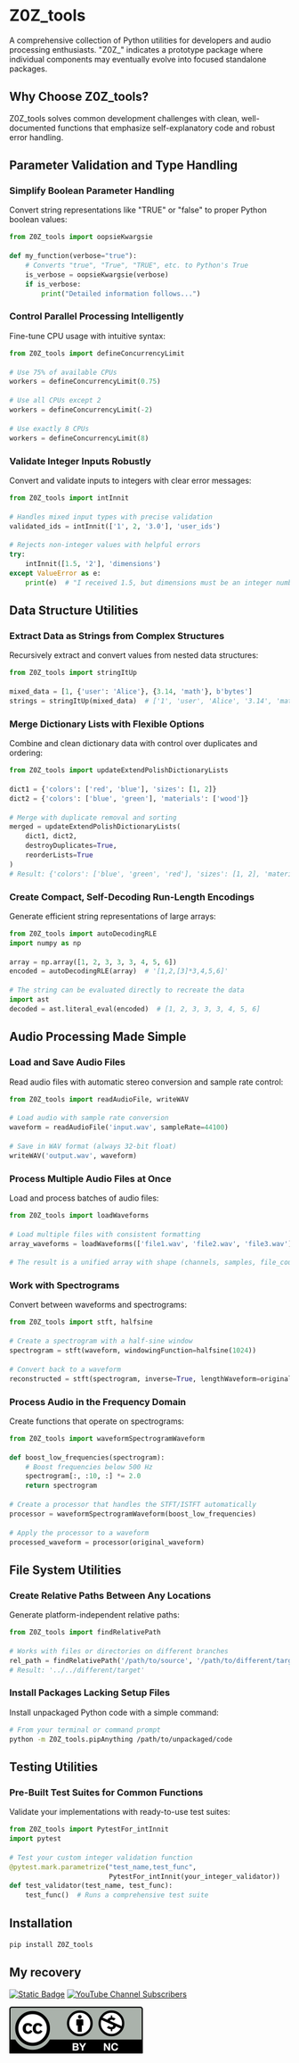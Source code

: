 # Z0Z_tools

A comprehensive collection of Python utilities for developers and audio processing enthusiasts. "Z0Z_" indicates a prototype package where individual components may eventually evolve into focused standalone packages.

## Why Choose Z0Z_tools?

Z0Z_tools solves common development challenges with clean, well-documented functions that emphasize self-explanatory code and robust error handling.

## Parameter Validation and Type Handling

### Simplify Boolean Parameter Handling

Convert string representations like "TRUE" or "false" to proper Python boolean values:

```python
from Z0Z_tools import oopsieKwargsie

def my_function(verbose="true"):
    # Converts "true", "True", "TRUE", etc. to Python's True
    is_verbose = oopsieKwargsie(verbose)
    if is_verbose:
        print("Detailed information follows...")
```

### Control Parallel Processing Intelligently

Fine-tune CPU usage with intuitive syntax:

```python
from Z0Z_tools import defineConcurrencyLimit

# Use 75% of available CPUs
workers = defineConcurrencyLimit(0.75)

# Use all CPUs except 2
workers = defineConcurrencyLimit(-2)

# Use exactly 8 CPUs
workers = defineConcurrencyLimit(8)
```

### Validate Integer Inputs Robustly

Convert and validate inputs to integers with clear error messages:

```python
from Z0Z_tools import intInnit

# Handles mixed input types with precise validation
validated_ids = intInnit(['1', 2, '3.0'], 'user_ids')

# Rejects non-integer values with helpful errors
try:
    intInnit([1.5, '2'], 'dimensions')
except ValueError as e:
    print(e)  # "I received 1.5, but dimensions must be an integer number."
```

## Data Structure Utilities

### Extract Data as Strings from Complex Structures

Recursively extract and convert values from nested data structures:

```python
from Z0Z_tools import stringItUp

mixed_data = [1, {'user': 'Alice'}, {3.14, 'math'}, b'bytes']
strings = stringItUp(mixed_data)  # ['1', 'user', 'Alice', '3.14', 'math', 'bytes']
```

### Merge Dictionary Lists with Flexible Options

Combine and clean dictionary data with control over duplicates and ordering:

```python
from Z0Z_tools import updateExtendPolishDictionaryLists

dict1 = {'colors': ['red', 'blue'], 'sizes': [1, 2]}
dict2 = {'colors': ['blue', 'green'], 'materials': ['wood']}

# Merge with duplicate removal and sorting
merged = updateExtendPolishDictionaryLists(
    dict1, dict2,
    destroyDuplicates=True,
    reorderLists=True
)
# Result: {'colors': ['blue', 'green', 'red'], 'sizes': [1, 2], 'materials': ['wood']}
```

### Create Compact, Self-Decoding Run-Length Encodings

Generate efficient string representations of large arrays:

```python
from Z0Z_tools import autoDecodingRLE
import numpy as np

array = np.array([1, 2, 3, 3, 3, 4, 5, 6])
encoded = autoDecodingRLE(array)  # '[1,2,[3]*3,4,5,6]'

# The string can be evaluated directly to recreate the data
import ast
decoded = ast.literal_eval(encoded)  # [1, 2, 3, 3, 3, 4, 5, 6]
```

## Audio Processing Made Simple

### Load and Save Audio Files

Read audio files with automatic stereo conversion and sample rate control:

```python
from Z0Z_tools import readAudioFile, writeWAV

# Load audio with sample rate conversion
waveform = readAudioFile('input.wav', sampleRate=44100)

# Save in WAV format (always 32-bit float)
writeWAV('output.wav', waveform)
```

### Process Multiple Audio Files at Once

Load and process batches of audio files:

```python
from Z0Z_tools import loadWaveforms

# Load multiple files with consistent formatting
array_waveforms = loadWaveforms(['file1.wav', 'file2.wav', 'file3.wav'])

# The result is a unified array with shape (channels, samples, file_count)
```

### Work with Spectrograms

Convert between waveforms and spectrograms:

```python
from Z0Z_tools import stft, halfsine

# Create a spectrogram with a half-sine window
spectrogram = stft(waveform, windowingFunction=halfsine(1024))

# Convert back to a waveform
reconstructed = stft(spectrogram, inverse=True, lengthWaveform=original_length)
```

### Process Audio in the Frequency Domain

Create functions that operate on spectrograms:

```python
from Z0Z_tools import waveformSpectrogramWaveform

def boost_low_frequencies(spectrogram):
    # Boost frequencies below 500 Hz
    spectrogram[:, :10, :] *= 2.0
    return spectrogram

# Create a processor that handles the STFT/ISTFT automatically
processor = waveformSpectrogramWaveform(boost_low_frequencies)

# Apply the processor to a waveform
processed_waveform = processor(original_waveform)
```

## File System Utilities

### Create Relative Paths Between Any Locations

Generate platform-independent relative paths:

```python
from Z0Z_tools import findRelativePath

# Works with files or directories on different branches
rel_path = findRelativePath('/path/to/source', '/path/to/different/target')
# Result: '../../different/target'
```

### Install Packages Lacking Setup Files

Install unpackaged Python code with a simple command:

```bash
# From your terminal or command prompt
python -m Z0Z_tools.pipAnything /path/to/unpackaged/code
```

## Testing Utilities

### Pre-Built Test Suites for Common Functions

Validate your implementations with ready-to-use test suites:

```python
from Z0Z_tools import PytestFor_intInnit
import pytest

# Test your custom integer validation function
@pytest.mark.parametrize("test_name,test_func",
                         PytestFor_intInnit(your_integer_validator))
def test_validator(test_name, test_func):
    test_func()  # Runs a comprehensive test suite
```

## Installation

```bash
pip install Z0Z_tools
```

## My recovery

[![Static Badge](https://img.shields.io/badge/2011_August-Homeless_since-blue?style=flat)](https://HunterThinks.com/support)
[![YouTube Channel Subscribers](https://img.shields.io/youtube/channel/subscribers/UC3Gx7kz61009NbhpRtPP7tw)](https://www.youtube.com/@HunterHogan)

[![CC-BY-NC-4.0](https://github.com/hunterhogan/Z0Z_tools/blob/main/CC-BY-NC-4.0.svg)](https://creativecommons.org/licenses/by-nc/4.0/)
